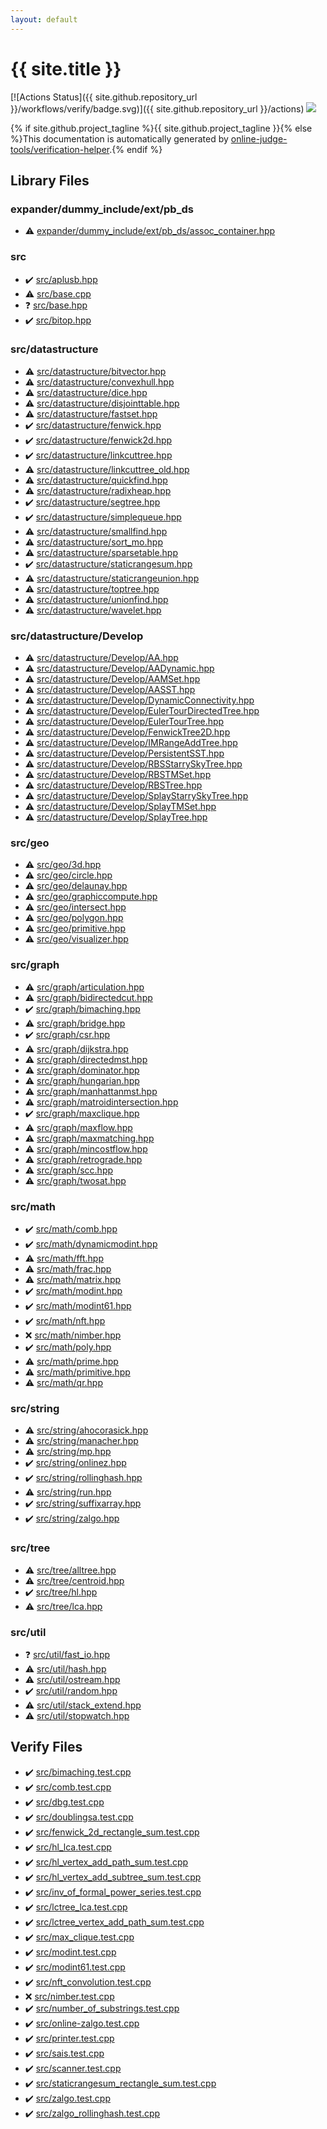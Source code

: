 ```yaml
---
layout: default
---
```


<!-- mathjax config similar to math.stackexchange -->
<script type="text/javascript" async
  src="https://cdnjs.cloudflare.com/ajax/libs/mathjax/2.7.5/MathJax.js?config=TeX-MML-AM_CHTML">
</script>
<script type="text/x-mathjax-config">
  MathJax.Hub.Config({
    TeX: { equationNumbers: { autoNumber: "AMS" }},
    tex2jax: {
      inlineMath: [ ['$','$'] ],
      processEscapes: true
    },
    "HTML-CSS": { matchFontHeight: false },
    displayAlign: "left",
    displayIndent: "2em"
  });
</script>

<script type="text/javascript" src="https://cdnjs.cloudflare.com/ajax/libs/jquery/3.4.1/jquery.min.js"></script>
<script src="https://cdn.jsdelivr.net/npm/jquery-balloon-js@1.1.2/jquery.balloon.min.js" integrity="sha256-ZEYs9VrgAeNuPvs15E39OsyOJaIkXEEt10fzxJ20+2I=" crossorigin="anonymous"></script>
<script type="text/javascript" src="assets/js/copy-button.js"></script>
<link rel="stylesheet" href="assets/css/copy-button.css" />


# {{ site.title }}

[![Actions Status]({{ site.github.repository_url }}/workflows/verify/badge.svg)]({{ site.github.repository_url }}/actions)
<a href="{{ site.github.repository_url }}"><img src="https://img.shields.io/github/last-commit/{{ site.github.owner_name }}/{{ site.github.repository_name }}" /></a>

{% if site.github.project_tagline %}{{ site.github.project_tagline }}{% else %}This documentation is automatically generated by <a href="https://github.com/online-judge-tools/verification-helper">online-judge-tools/verification-helper</a>.{% endif %}

## Library Files

<div id="0262a46c7fb0e8fba2ec479b4ac5bc95"></div>

### expander/dummy_include/ext/pb_ds

* :warning: <a href="library/expander/dummy_include/ext/pb_ds/assoc_container.hpp.html">expander/dummy_include/ext/pb_ds/assoc_container.hpp</a>


<div id="25d902c24283ab8cfbac54dfa101ad31"></div>

### src

* :heavy_check_mark: <a href="library/src/aplusb.hpp.html">src/aplusb.hpp</a>
* :warning: <a href="library/src/base.cpp.html">src/base.cpp</a>
* :question: <a href="library/src/base.hpp.html">src/base.hpp</a>
* :heavy_check_mark: <a href="library/src/bitop.hpp.html">src/bitop.hpp</a>


<div id="057cdb199a48f765d2786c323ec11d3a"></div>

### src/datastructure

* :warning: <a href="library/src/datastructure/bitvector.hpp.html">src/datastructure/bitvector.hpp</a>
* :warning: <a href="library/src/datastructure/convexhull.hpp.html">src/datastructure/convexhull.hpp</a>
* :warning: <a href="library/src/datastructure/dice.hpp.html">src/datastructure/dice.hpp</a>
* :warning: <a href="library/src/datastructure/disjointtable.hpp.html">src/datastructure/disjointtable.hpp</a>
* :warning: <a href="library/src/datastructure/fastset.hpp.html">src/datastructure/fastset.hpp</a>
* :heavy_check_mark: <a href="library/src/datastructure/fenwick.hpp.html">src/datastructure/fenwick.hpp</a>
* :heavy_check_mark: <a href="library/src/datastructure/fenwick2d.hpp.html">src/datastructure/fenwick2d.hpp</a>
* :heavy_check_mark: <a href="library/src/datastructure/linkcuttree.hpp.html">src/datastructure/linkcuttree.hpp</a>
* :warning: <a href="library/src/datastructure/linkcuttree_old.hpp.html">src/datastructure/linkcuttree_old.hpp</a>
* :warning: <a href="library/src/datastructure/quickfind.hpp.html">src/datastructure/quickfind.hpp</a>
* :warning: <a href="library/src/datastructure/radixheap.hpp.html">src/datastructure/radixheap.hpp</a>
* :heavy_check_mark: <a href="library/src/datastructure/segtree.hpp.html">src/datastructure/segtree.hpp</a>
* :heavy_check_mark: <a href="library/src/datastructure/simplequeue.hpp.html">src/datastructure/simplequeue.hpp</a>
* :warning: <a href="library/src/datastructure/smallfind.hpp.html">src/datastructure/smallfind.hpp</a>
* :warning: <a href="library/src/datastructure/sort_mo.hpp.html">src/datastructure/sort_mo.hpp</a>
* :warning: <a href="library/src/datastructure/sparsetable.hpp.html">src/datastructure/sparsetable.hpp</a>
* :heavy_check_mark: <a href="library/src/datastructure/staticrangesum.hpp.html">src/datastructure/staticrangesum.hpp</a>
* :warning: <a href="library/src/datastructure/staticrangeunion.hpp.html">src/datastructure/staticrangeunion.hpp</a>
* :warning: <a href="library/src/datastructure/toptree.hpp.html">src/datastructure/toptree.hpp</a>
* :warning: <a href="library/src/datastructure/unionfind.hpp.html">src/datastructure/unionfind.hpp</a>
* :warning: <a href="library/src/datastructure/wavelet.hpp.html">src/datastructure/wavelet.hpp</a>


<div id="6ded3f220a7ec9530d5ce67338fd1fda"></div>

### src/datastructure/Develop

* :warning: <a href="library/src/datastructure/Develop/AA.hpp.html">src/datastructure/Develop/AA.hpp</a>
* :warning: <a href="library/src/datastructure/Develop/AADynamic.hpp.html">src/datastructure/Develop/AADynamic.hpp</a>
* :warning: <a href="library/src/datastructure/Develop/AAMSet.hpp.html">src/datastructure/Develop/AAMSet.hpp</a>
* :warning: <a href="library/src/datastructure/Develop/AASST.hpp.html">src/datastructure/Develop/AASST.hpp</a>
* :warning: <a href="library/src/datastructure/Develop/DynamicConnectivity.hpp.html">src/datastructure/Develop/DynamicConnectivity.hpp</a>
* :warning: <a href="library/src/datastructure/Develop/EulerTourDirectedTree.hpp.html">src/datastructure/Develop/EulerTourDirectedTree.hpp</a>
* :warning: <a href="library/src/datastructure/Develop/EulerTourTree.hpp.html">src/datastructure/Develop/EulerTourTree.hpp</a>
* :warning: <a href="library/src/datastructure/Develop/FenwickTree2D.hpp.html">src/datastructure/Develop/FenwickTree2D.hpp</a>
* :warning: <a href="library/src/datastructure/Develop/IMRangeAddTree.hpp.html">src/datastructure/Develop/IMRangeAddTree.hpp</a>
* :warning: <a href="library/src/datastructure/Develop/PersistentSST.hpp.html">src/datastructure/Develop/PersistentSST.hpp</a>
* :warning: <a href="library/src/datastructure/Develop/RBSStarrySkyTree.hpp.html">src/datastructure/Develop/RBSStarrySkyTree.hpp</a>
* :warning: <a href="library/src/datastructure/Develop/RBSTMSet.hpp.html">src/datastructure/Develop/RBSTMSet.hpp</a>
* :warning: <a href="library/src/datastructure/Develop/RBSTree.hpp.html">src/datastructure/Develop/RBSTree.hpp</a>
* :warning: <a href="library/src/datastructure/Develop/SplayStarrySkyTree.hpp.html">src/datastructure/Develop/SplayStarrySkyTree.hpp</a>
* :warning: <a href="library/src/datastructure/Develop/SplayTMSet.hpp.html">src/datastructure/Develop/SplayTMSet.hpp</a>
* :warning: <a href="library/src/datastructure/Develop/SplayTree.hpp.html">src/datastructure/Develop/SplayTree.hpp</a>


<div id="0a5d4e383899a81c6f7ba383cf1d6fea"></div>

### src/geo

* :warning: <a href="library/src/geo/3d.hpp.html">src/geo/3d.hpp</a>
* :warning: <a href="library/src/geo/circle.hpp.html">src/geo/circle.hpp</a>
* :warning: <a href="library/src/geo/delaunay.hpp.html">src/geo/delaunay.hpp</a>
* :warning: <a href="library/src/geo/graphiccompute.hpp.html">src/geo/graphiccompute.hpp</a>
* :warning: <a href="library/src/geo/intersect.hpp.html">src/geo/intersect.hpp</a>
* :warning: <a href="library/src/geo/polygon.hpp.html">src/geo/polygon.hpp</a>
* :warning: <a href="library/src/geo/primitive.hpp.html">src/geo/primitive.hpp</a>
* :warning: <a href="library/src/geo/visualizer.hpp.html">src/geo/visualizer.hpp</a>


<div id="5442c8f317d712204bf06ed26672e17c"></div>

### src/graph

* :warning: <a href="library/src/graph/articulation.hpp.html">src/graph/articulation.hpp</a>
* :warning: <a href="library/src/graph/bidirectedcut.hpp.html">src/graph/bidirectedcut.hpp</a>
* :heavy_check_mark: <a href="library/src/graph/bimaching.hpp.html">src/graph/bimaching.hpp</a>
* :warning: <a href="library/src/graph/bridge.hpp.html">src/graph/bridge.hpp</a>
* :heavy_check_mark: <a href="library/src/graph/csr.hpp.html">src/graph/csr.hpp</a>
* :warning: <a href="library/src/graph/dijkstra.hpp.html">src/graph/dijkstra.hpp</a>
* :warning: <a href="library/src/graph/directedmst.hpp.html">src/graph/directedmst.hpp</a>
* :warning: <a href="library/src/graph/dominator.hpp.html">src/graph/dominator.hpp</a>
* :warning: <a href="library/src/graph/hungarian.hpp.html">src/graph/hungarian.hpp</a>
* :warning: <a href="library/src/graph/manhattanmst.hpp.html">src/graph/manhattanmst.hpp</a>
* :warning: <a href="library/src/graph/matroidintersection.hpp.html">src/graph/matroidintersection.hpp</a>
* :heavy_check_mark: <a href="library/src/graph/maxclique.hpp.html">src/graph/maxclique.hpp</a>
* :warning: <a href="library/src/graph/maxflow.hpp.html">src/graph/maxflow.hpp</a>
* :warning: <a href="library/src/graph/maxmatching.hpp.html">src/graph/maxmatching.hpp</a>
* :warning: <a href="library/src/graph/mincostflow.hpp.html">src/graph/mincostflow.hpp</a>
* :warning: <a href="library/src/graph/retrograde.hpp.html">src/graph/retrograde.hpp</a>
* :warning: <a href="library/src/graph/scc.hpp.html">src/graph/scc.hpp</a>
* :warning: <a href="library/src/graph/twosat.hpp.html">src/graph/twosat.hpp</a>


<div id="fb2ef479237c7a939531a404fd0e5cb7"></div>

### src/math

* :heavy_check_mark: <a href="library/src/math/comb.hpp.html">src/math/comb.hpp</a>
* :heavy_check_mark: <a href="library/src/math/dynamicmodint.hpp.html">src/math/dynamicmodint.hpp</a>
* :warning: <a href="library/src/math/fft.hpp.html">src/math/fft.hpp</a>
* :warning: <a href="library/src/math/frac.hpp.html">src/math/frac.hpp</a>
* :warning: <a href="library/src/math/matrix.hpp.html">src/math/matrix.hpp</a>
* :heavy_check_mark: <a href="library/src/math/modint.hpp.html">src/math/modint.hpp</a>
* :heavy_check_mark: <a href="library/src/math/modint61.hpp.html">src/math/modint61.hpp</a>
* :heavy_check_mark: <a href="library/src/math/nft.hpp.html">src/math/nft.hpp</a>
* :x: <a href="library/src/math/nimber.hpp.html">src/math/nimber.hpp</a>
* :heavy_check_mark: <a href="library/src/math/poly.hpp.html">src/math/poly.hpp</a>
* :warning: <a href="library/src/math/prime.hpp.html">src/math/prime.hpp</a>
* :warning: <a href="library/src/math/primitive.hpp.html">src/math/primitive.hpp</a>
* :warning: <a href="library/src/math/qr.hpp.html">src/math/qr.hpp</a>


<div id="ec86b6e05e7d09e98d071ea841edf05f"></div>

### src/string

* :warning: <a href="library/src/string/ahocorasick.hpp.html">src/string/ahocorasick.hpp</a>
* :warning: <a href="library/src/string/manacher.hpp.html">src/string/manacher.hpp</a>
* :warning: <a href="library/src/string/mp.hpp.html">src/string/mp.hpp</a>
* :heavy_check_mark: <a href="library/src/string/onlinez.hpp.html">src/string/onlinez.hpp</a>
* :heavy_check_mark: <a href="library/src/string/rollinghash.hpp.html">src/string/rollinghash.hpp</a>
* :warning: <a href="library/src/string/run.hpp.html">src/string/run.hpp</a>
* :heavy_check_mark: <a href="library/src/string/suffixarray.hpp.html">src/string/suffixarray.hpp</a>
* :heavy_check_mark: <a href="library/src/string/zalgo.hpp.html">src/string/zalgo.hpp</a>


<div id="3698aa34afa89577c63cbcf539eb96f7"></div>

### src/tree

* :warning: <a href="library/src/tree/alltree.hpp.html">src/tree/alltree.hpp</a>
* :warning: <a href="library/src/tree/centroid.hpp.html">src/tree/centroid.hpp</a>
* :heavy_check_mark: <a href="library/src/tree/hl.hpp.html">src/tree/hl.hpp</a>
* :warning: <a href="library/src/tree/lca.hpp.html">src/tree/lca.hpp</a>


<div id="6433a1a19c7364347102f741d8b9cffd"></div>

### src/util

* :question: <a href="library/src/util/fast_io.hpp.html">src/util/fast_io.hpp</a>
* :warning: <a href="library/src/util/hash.hpp.html">src/util/hash.hpp</a>
* :warning: <a href="library/src/util/ostream.hpp.html">src/util/ostream.hpp</a>
* :heavy_check_mark: <a href="library/src/util/random.hpp.html">src/util/random.hpp</a>
* :warning: <a href="library/src/util/stack_extend.hpp.html">src/util/stack_extend.hpp</a>
* :warning: <a href="library/src/util/stopwatch.hpp.html">src/util/stopwatch.hpp</a>


## Verify Files

* :heavy_check_mark: <a href="verify/src/bimaching.test.cpp.html">src/bimaching.test.cpp</a>
* :heavy_check_mark: <a href="verify/src/comb.test.cpp.html">src/comb.test.cpp</a>
* :heavy_check_mark: <a href="verify/src/dbg.test.cpp.html">src/dbg.test.cpp</a>
* :heavy_check_mark: <a href="verify/src/doublingsa.test.cpp.html">src/doublingsa.test.cpp</a>
* :heavy_check_mark: <a href="verify/src/fenwick_2d_rectangle_sum.test.cpp.html">src/fenwick_2d_rectangle_sum.test.cpp</a>
* :heavy_check_mark: <a href="verify/src/hl_lca.test.cpp.html">src/hl_lca.test.cpp</a>
* :heavy_check_mark: <a href="verify/src/hl_vertex_add_path_sum.test.cpp.html">src/hl_vertex_add_path_sum.test.cpp</a>
* :heavy_check_mark: <a href="verify/src/hl_vertex_add_subtree_sum.test.cpp.html">src/hl_vertex_add_subtree_sum.test.cpp</a>
* :heavy_check_mark: <a href="verify/src/inv_of_formal_power_series.test.cpp.html">src/inv_of_formal_power_series.test.cpp</a>
* :heavy_check_mark: <a href="verify/src/lctree_lca.test.cpp.html">src/lctree_lca.test.cpp</a>
* :heavy_check_mark: <a href="verify/src/lctree_vertex_add_path_sum.test.cpp.html">src/lctree_vertex_add_path_sum.test.cpp</a>
* :heavy_check_mark: <a href="verify/src/max_clique.test.cpp.html">src/max_clique.test.cpp</a>
* :heavy_check_mark: <a href="verify/src/modint.test.cpp.html">src/modint.test.cpp</a>
* :heavy_check_mark: <a href="verify/src/modint61.test.cpp.html">src/modint61.test.cpp</a>
* :heavy_check_mark: <a href="verify/src/nft_convolution.test.cpp.html">src/nft_convolution.test.cpp</a>
* :x: <a href="verify/src/nimber.test.cpp.html">src/nimber.test.cpp</a>
* :heavy_check_mark: <a href="verify/src/number_of_substrings.test.cpp.html">src/number_of_substrings.test.cpp</a>
* :heavy_check_mark: <a href="verify/src/online-zalgo.test.cpp.html">src/online-zalgo.test.cpp</a>
* :heavy_check_mark: <a href="verify/src/printer.test.cpp.html">src/printer.test.cpp</a>
* :heavy_check_mark: <a href="verify/src/sais.test.cpp.html">src/sais.test.cpp</a>
* :heavy_check_mark: <a href="verify/src/scanner.test.cpp.html">src/scanner.test.cpp</a>
* :heavy_check_mark: <a href="verify/src/staticrangesum_rectangle_sum.test.cpp.html">src/staticrangesum_rectangle_sum.test.cpp</a>
* :heavy_check_mark: <a href="verify/src/zalgo.test.cpp.html">src/zalgo.test.cpp</a>
* :heavy_check_mark: <a href="verify/src/zalgo_rollinghash.test.cpp.html">src/zalgo_rollinghash.test.cpp</a>


